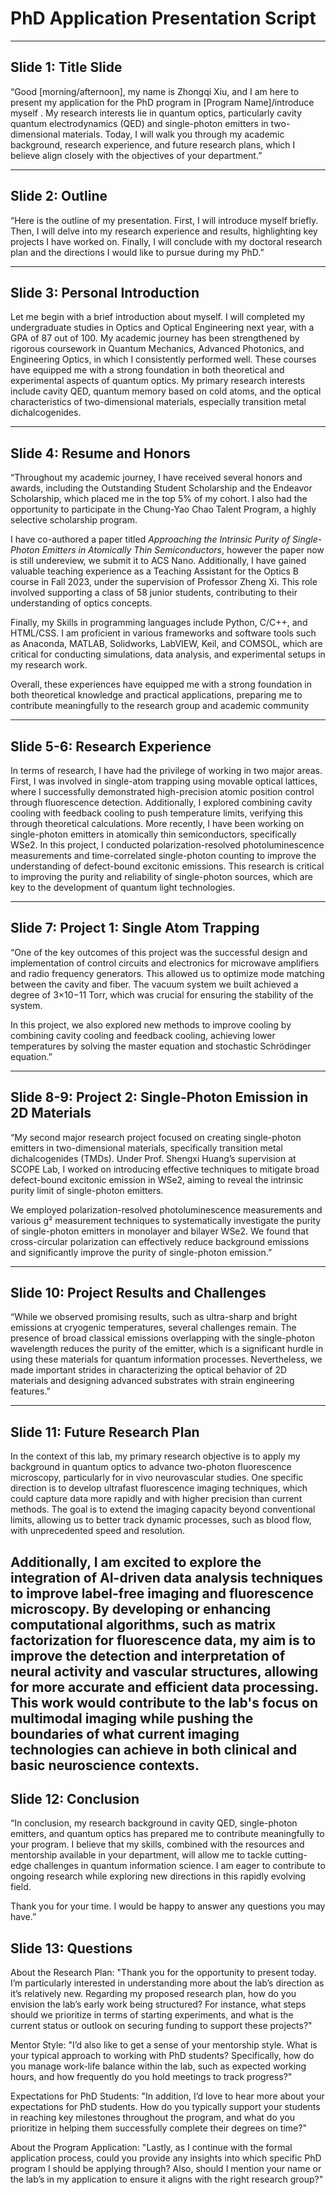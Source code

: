 # PhD Application Presentation Script

---



## Slide 1: Title Slide

“Good [morning/afternoon], my name is Zhongqi Xiu, and I am here to present my application for the PhD program in [Program Name]/introduce myself . My research interests lie in quantum optics, particularly cavity quantum electrodynamics (QED) and single-photon emitters in two-dimensional materials. Today, I will walk you through my academic background, research experience, and future research plans, which I believe align closely with the objectives of your department.”

---

## Slide 2: Outline

“Here is the outline of my presentation. First, I will introduce myself briefly. Then, I will delve into my research experience and results, highlighting key projects I have worked on. Finally, I will conclude with my doctoral research plan and the directions I would like to pursue during my PhD.”

---

## Slide 3: Personal Introduction

Let me begin with a brief introduction about myself. I will completed my undergraduate studies in Optics and Optical Engineering next year, with a GPA of 87 out of 100. My academic journey has been strengthened by rigorous coursework in Quantum Mechanics, Advanced Photonics, and Engineering Optics, in which I consistently performed well. These courses have equipped me with a strong foundation in both theoretical and experimental aspects of quantum optics. 
My primary research interests include cavity QED, quantum memory based on cold atoms, and the optical characteristics of two-dimensional materials, especially transition metal dichalcogenides.

---

## Slide 4: Resume and Honors

“Throughout my academic journey, I have received several honors and awards, including the Outstanding Student Scholarship and the Endeavor Scholarship, which placed me in the top 5% of my cohort. I also had the opportunity to participate in the Chung-Yao Chao Talent Program, a highly selective scholarship program.

I have co-authored a paper titled *Approaching the Intrinsic Purity of Single-Photon Emitters in Atomically Thin Semiconductors*, however the paper now is still undereview, we submit it to ACS Nano. Additionally, I have gained valuable teaching experience as a Teaching Assistant for the Optics B course in Fall 2023, under the supervision of Professor Zheng Xi. This role involved supporting a class of 58 junior students, contributing to their understanding of optics concepts.

Finally, my Skills in programming languages include Python, C/C++, and HTML/CSS. I am proficient in various frameworks and software tools such as Anaconda, MATLAB, Solidworks, LabVIEW, Keil, and COMSOL, which are critical for conducting simulations, data analysis, and experimental setups in my research work.

Overall, these experiences have equipped me with a strong foundation in both theoretical knowledge and practical applications, preparing me to contribute meaningfully to the research group and academic community

---

## Slide 5-6: Research Experience

In terms of research, I have had the privilege of working in two major areas. First, I was involved in single-atom trapping using movable optical lattices, where I successfully demonstrated high-precision atomic position control through fluorescence detection. Additionally, I explored combining cavity cooling with feedback cooling to push temperature limits, verifying this through theoretical calculations.
More recently, I have been working on single-photon emitters in atomically thin semiconductors, specifically WSe2. In this project, I conducted polarization-resolved photoluminescence measurements and time-correlated single-photon counting to improve the understanding of defect-bound excitonic emissions. This research is critical to improving the purity and reliability of single-photon sources, which are key to the development of quantum light technologies.

---

## Slide 7: Project 1: Single Atom Trapping

“One of the key outcomes of this project was the successful design and implementation of control circuits and electronics for microwave amplifiers and radio frequency generators. This allowed us to optimize mode matching between the cavity and fiber. The vacuum system we built achieved a degree of 3×10−11 Torr, which was crucial for ensuring the stability of the system.

In this project, we also explored new methods to improve cooling by combining cavity cooling and feedback cooling, achieving lower temperatures by solving the master equation and stochastic Schrödinger equation.”

---

## Slide 8-9: Project 2: Single-Photon Emission in 2D Materials

“My second major research project focused on creating single-photon emitters in two-dimensional materials, specifically transition metal dichalcogenides (TMDs). Under Prof. Shengxi Huang’s supervision at SCOPE Lab, I worked on introducing effective techniques to mitigate broad defect-bound excitonic emission in WSe2, aiming to reveal the intrinsic purity limit of single-photon emitters.

We employed polarization-resolved photoluminescence measurements and various g² measurement techniques to systematically investigate the purity of single-photon emitters in monolayer and bilayer WSe2. We found that cross-circular polarization can effectively reduce background emissions and significantly improve the purity of single-photon emission.”

---

## Slide 10: Project Results and Challenges

“While we observed promising results, such as ultra-sharp and bright emissions at cryogenic temperatures, several challenges remain. The presence of broad classical emissions overlapping with the single-photon wavelength reduces the purity of the emitter, which is a significant hurdle in using these materials for quantum information processes. Nevertheless, we made important strides in characterizing the optical behavior of 2D materials and designing advanced substrates with strain engineering features.”

---

## Slide 11: Future Research Plan
In the context of this lab, my primary research objective is to apply my background in quantum optics to advance two-photon fluorescence microscopy, particularly for in vivo neurovascular studies. One specific direction is to develop ultrafast fluorescence imaging techniques, which could capture data more rapidly and with higher precision than current methods. The goal is to extend the imaging capacity beyond conventional limits, allowing us to better track dynamic processes, such as blood flow, with unprecedented speed and resolution.

Additionally, I am excited to explore the integration of AI-driven data analysis techniques to improve label-free imaging and fluorescence microscopy. By developing or enhancing computational algorithms, such as matrix factorization for fluorescence data, my aim is to improve the detection and interpretation of neural activity and vascular structures, allowing for more accurate and efficient data processing. This work would contribute to the lab's focus on multimodal imaging while pushing the boundaries of what current imaging technologies can achieve in both clinical and basic neuroscience contexts.
---

## Slide 12: Conclusion

“In conclusion, my research background in cavity QED, single-photon emitters, and quantum optics has prepared me to contribute meaningfully to your program. I believe that my skills, combined with the resources and mentorship available in your department, will allow me to tackle cutting-edge challenges in quantum information science. I am eager to contribute to ongoing research while exploring new directions in this rapidly evolving field.

Thank you for your time. I would be happy to answer any questions you may have.”

## Slide 13: Questions
About the Research Plan: "Thank you for the opportunity to present today. I’m particularly interested in understanding more about the lab’s direction as it’s relatively new. Regarding my proposed research plan, how do you envision the lab’s early work being structured? For instance, what steps should we prioritize in terms of starting experiments, and what is the current status or outlook on securing funding to support these projects?"

Mentor Style: "I’d also like to get a sense of your mentorship style. What is your typical approach to working with PhD students? Specifically, how do you manage work-life balance within the lab, such as expected working hours, and how frequently do you hold meetings to track progress?"

Expectations for PhD Students: "In addition, I’d love to hear more about your expectations for PhD students. How do you typically support your students in reaching key milestones throughout the program, and what do you prioritize in helping them successfully complete their degrees on time?"

About the Program Application: "Lastly, as I continue with the formal application process, could you provide any insights into which specific PhD program I should be applying through? Also, should I mention your name or the lab’s in my application to ensure it aligns with the right research group?"